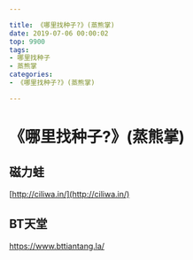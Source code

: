 ```yaml
---

title: 《哪里找种子?》(蒸熊掌)
date: 2019-07-06 00:00:02
top: 9900
tags: 
- 哪里找种子
- 蒸熊掌
categories:
- 《哪里找种子?》(蒸熊掌)

---
```


# 《哪里找种子?》(蒸熊掌)

<!-- more -->

## 磁力蛙

[http://ciliwa.in/](http://ciliwa.in/)

## BT天堂

https://www.bttiantang.la/


